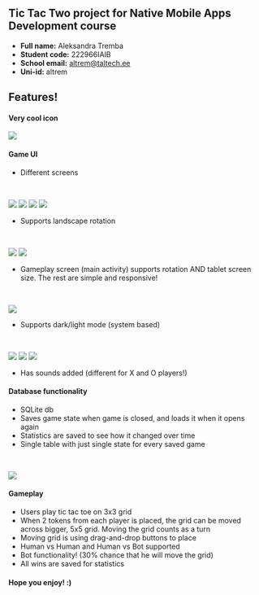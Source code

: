 ## Tic Tac Two project for Native Mobile Apps Development course

- **Full name:** Aleksandra Tremba
- **Student code:** 222966IAIB
- **School email:** altrem@taltech.ee
- **Uni-id:** altrem


## Features!
#### Very cool icon
![](assets/icon.PNG)

#### Game UI
- Different screens
<br>

![](assets/empty.png)
![](assets/menu.png)
![](assets/settings.png)
![](assets/stats.png)

- Supports landscape rotation
<br>

![](assets/full.png)
![](assets/landscape.png)

- Gameplay screen (main activity) supports rotation AND tablet screen size. The rest are simple and responsive!
<br>

![](assets/layouts.png)

- Supports dark/light mode (system based)
<br>

![](assets/light.png)
![](assets/light_landscape.png)
![](assets/themes.png)

- Has sounds added (different for X and O players!)

#### Database functionality
- SQLite db
- Saves game state when game is closed, and loads it when it opens again
- Statistics are saved to see how it changed over time
- Single table with just single state for every saved game
<br>

![](assets/db.png)


#### Gameplay
- Users play tic tac toe on 3x3 grid
- When 2 tokens from each player is placed, the grid can be moved across bigger, 5x5 grid. Moving the grid counts as a turn
- Moving grid is using drag-and-drop buttons to place
- Human vs Human and Human vs Bot supported
- Bot functionality! (30% chance that he will move the grid)
- All wins are saved for statistics

#### Hope you enjoy! :)

